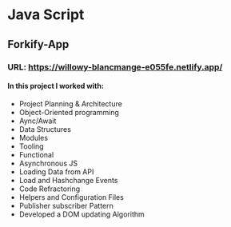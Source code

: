# Java Script

## Forkify-App

### URL: https://willowy-blancmange-e055fe.netlify.app/

#### In this project I worked with: 

- Project Planning & Architecture
- Object-Oriented programming
- Aync/Await
- Data Structures
- Modules
- Tooling
- Functional
- Asynchronous JS
- Loading Data from API
- Load and Hashchange Events
- Code Refractoring
- Helpers and Configuration Files
- Publisher subscriber Pattern
- Developed a DOM updating Algorithm
